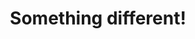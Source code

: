 ---
pid: LLL29
title: Something different!
location_transcription: Somewhere new!
zipcode: '19147'
outside_phl: 
neighborhood: Queen Village,Bella Vista,Pennsport,Italian Market
age: '24'
age_range: 20-29
instagram: 
image_file_name: LLL_29.jpg
proposal_transcription: I would like to see a monument that is interactive, also in
  areas where there aren't normally monuments- in the far corners of the city-northeast,
  south Philly near airport, etc.
topic: Philadelphia
topic_summary: '0'
type: Interactive
keywords_other: 
credit: Rachel Marx
image_labels: 
twitter: 
facebook: 
permalink: "/monuments/lll29/"
layout: item-page
---
